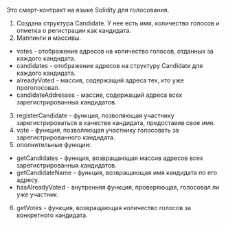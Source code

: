Это смарт-контракт на языке Solidity для голосования. 
1. Создана структура Candidate. У нее есть имя, количество голосов и отметка о регистрации как кандидата.
2. Маппинги и массивы. 
- votes - отображение адресов на количество голосов, отданных за каждого кандидата.
- candidates - отображение адресов на структуру Candidate для каждого кандидата.
- alreadyVoted - массив, содержащий адреса тех, кто уже проголосовал.
- candidateAddresses - массив, содержащий адреса всех зарегистрированных кандидатов.
3. registerCandidate - функция, позволяющая участнику зарегистрироваться в качестве кандидата, предоставив свое имя.
4. vote - функция, позволяющая участнику голосовать за зарегистрированного кандидата.
5. ополнительные функции:
- getCandidates - функция, возвращающая массив адресов всех зарегистрированных кандидатов.
- getCandidateName - функция, возвращающая имя кандидата по его адресу.
- hasAlreadyVoted - внутренняя функция, проверяющая, голосовал ли уже участник.
6. getVotes - функция, возвращающая количество голосов за конкретного кандидата.

